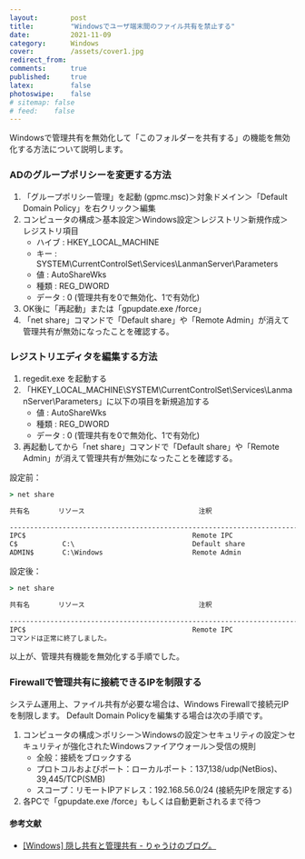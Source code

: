 ```yaml
---
layout:        post
title:         "Windowsでユーザ端末間のファイル共有を禁止する"
date:          2021-11-09
category:      Windows
cover:         /assets/cover1.jpg
redirect_from:
comments:      true
published:     true
latex:         false
photoswipe:    false
# sitemap: false
# feed:    false
---
```


Windowsで管理共有を無効化して「このフォルダーを共有する」の機能を無効化する方法について説明します。

### ADのグループポリシーを変更する方法

1. 「グループポリシー管理」を起動 (gpmc.msc)＞対象ドメイン＞「Default Domain Policy」を右クリック＞編集
2. コンピュータの構成＞基本設定＞Windows設定＞レジストリ＞新規作成＞レジストリ項目
    - ハイブ : HKEY_LOCAL_MACHINE
    - キー : SYSTEM\CurrentControlSet\Services\LanmanServer\Parameters
    - 値 : AutoShareWks
    - 種類 : REG_DWORD
    - データ : 0 (管理共有を0で無効化、1で有効化)
3. OK後に「再起動」または「gpupdate.exe /force」
4. 「net share」コマンドで「Default share」や「Remote Admin」が消えて管理共有が無効になったことを確認する。

### レジストリエディタを編集する方法

1. regedit.exe を起動する
2. 「HKEY_LOCAL_MACHINE\SYSTEM\CurrentControlSet\Services\LanmanServer\Parameters」に以下の項目を新規追加する
    - 値 : AutoShareWks
    - 種類 : REG_DWORD
    - データ : 0 (管理共有を0で無効化、1で有効化)
3. 再起動してから「net share」コマンドで「Default share」や「Remote Admin」が消えて管理共有が無効になったことを確認する。

設定前：
```cmd
> net share

共有名       リソース                            注釈

-------------------------------------------------------------------------------
IPC$                                         Remote IPC
C$           C:\                             Default share
ADMIN$       C:\Windows                      Remote Admin
```

設定後：
```cmd
> net share

共有名       リソース                            注釈

-------------------------------------------------------------------------------
IPC$                                         Remote IPC
コマンドは正常に終了しました。
```

以上が、管理共有機能を無効化する手順でした。

### Firewallで管理共有に接続できるIPを制限する

システム運用上、ファイル共有が必要な場合は、Windows Firewallで接続元IPを制限します。
Default Domain Policyを編集する場合は次の手順です。
1. コンピュータの構成＞ポリシー＞Windowsの設定＞セキュリティの設定＞セキュリティが強化されたWindowsファイアウォール＞受信の規則
    - 全般：接続をブロックする
    - プロトコルおよびポート：ローカルポート：137,138/udp(NetBios)、39,445/TCP(SMB)
    - スコープ：リモートIPアドレス：192.168.56.0/24  (接続先IPを限定する)
2. 各PCで「gpupdate.exe /force」もしくは自動更新されるまで待つ


#### 参考文献
- [\[Windows\] 隠し共有と管理共有 - りゃうけのブログ。](http://www.hirno.net/~wind/blog/2016/02/windows-1.html)
